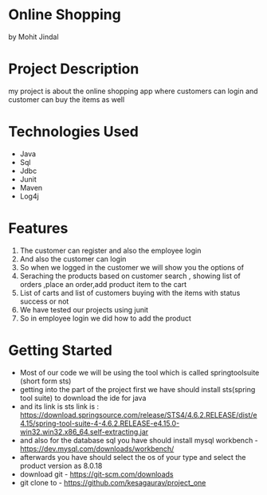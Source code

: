 # Online Shopping 
 by Mohit Jindal
# Project Description
 my project is about the online shopping app where customers can login and customer can buy the items as well
# Technologies Used
* Java
* Sql
* Jdbc
* Junit 
* Maven
* Log4j
# Features
1. The customer can register and also the employee login 
2. And also the customer can login 
3. So when we logged in the customer we will show you the options of 
4. Seraching the products based on customer search , showing list of orders ,place an order,add product item to the cart
5. List of carts and list of customers buying with the items with status success or not
6. We have tested our projects using junit
7. So in employee login we did how to add the product
# Getting Started
* Most of our code we will be using the tool which is called springtoolsuite (short form sts)
* getting into the part of the project first we have should install sts(spring tool suite) to download the ide for java
* and its link is sts link is : https://download.springsource.com/release/STS4/4.6.2.RELEASE/dist/e4.15/spring-tool-suite-4-4.6.2.RELEASE-e4.15.0-win32.win32.x86_64.self-extracting.jar
* and also for the database sql you have should install mysql workbench - https://dev.mysql.com/downloads/workbench/
* afterwards you have should select the os of your type and select the product version as 8.0.18 
* download git - https://git-scm.com/downloads
* git clone to - https://github.com/kesagaurav/project_one






